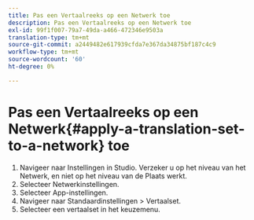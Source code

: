 ```yaml
---
title: Pas een Vertaalreeks op een Netwerk toe
description: Pas een Vertaalreeks op een Netwerk toe
exl-id: 99f1f007-79a7-49da-a466-472346e9503a
translation-type: tm+mt
source-git-commit: a2449482e617939cfda7e367da34875bf187c4c9
workflow-type: tm+mt
source-wordcount: '60'
ht-degree: 0%

---
```


# Pas een Vertaalreeks op een Netwerk{#apply-a-translation-set-to-a-network} toe

1. Navigeer naar Instellingen in Studio. Verzeker u op het niveau van het Netwerk, en niet op het niveau van de Plaats werkt.
1. Selecteer Netwerkinstellingen.
1. Selecteer App-instellingen.
1. Navigeer naar Standaardinstellingen > Vertaalset.
1. Selecteer een vertaalset in het keuzemenu.
